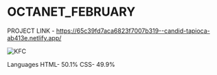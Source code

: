 # OCTANET_FEBRUARY

PROJECT LINK - https://65c39fd7aca6823f7007b319--candid-tapioca-ab413e.netlify.app/

![KFC](https://github.com/abhisek2004/OCTANET_FEBRUARY/assets/117925314/bd5adc47-bac1-43ef-8e20-11f48546ba82)

Languages
HTML- 50.1%
CSS- 49.9%
